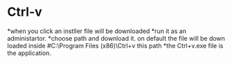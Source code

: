 # Ctrl-v
*when you click an instller file will be downloaded 
*run it as an administartor.
*choose path and download it. on default the file will be down loaded inside
#C:\Program Files (x86)\Ctrl+v this path 
*the Ctrl+v.exe file is the application.
